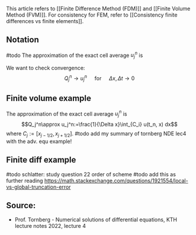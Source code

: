 This article refers to [[Finite Difference Method (FDM)]] and [[Finite Volume Method (FVM)]].
For consistency for FEM, refer to [[Consistency finite differences vs finite elements]].



## Notation
#todo 
The approximation of the exact cell average $u_j^n$ is 

We want to check convergence:
$$Q_j^n\rightarrow u_j^n \quad\text{ for } \quad\Delta x, \Delta t \rightarrow 0$$



## Finite volume example
The approximation of the exact cell average $u_j^n$ is 
$$Q_j^n\approx u_j^n:=\frac{1}{\Delta x}\int_{C_i} u(t_n, x) dx$$
where $C_j:=  [x_{j-1/2}, x_{j+1/2}]$.
#todo add my summary of tornberg NDE lec4 with the adv. equ example!




## Finite diff example
#todo schlatter: study question 22 order of scheme
#todo add this as further reading https://math.stackexchange.com/questions/1921554/local-vs-global-truncation-error


## Source:
- Prof. Tornberg - Numerical solutions of differential equations, KTH lecture notes 2022, lecture 4





